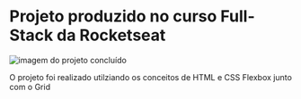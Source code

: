 <h1>Projeto produzido no curso Full-Stack da Rocketseat</h1>
<img src="https://i.imgur.com/Fdu5BZB.png" alt="imagem do projeto concluído">

<br>
<p>O projeto foi realizado utilziando os conceitos de HTML e CSS Flexbox junto com o Grid</p>
